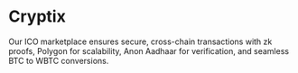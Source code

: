 # Cryptix
Our ICO marketplace ensures secure, cross-chain transactions with zk proofs, Polygon for scalability, Anon Aadhaar for verification, and seamless BTC to WBTC conversions.
